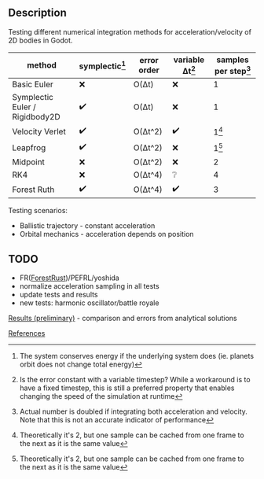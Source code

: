 ## Description
Testing different numerical integration methods for acceleration/velocity of 2D bodies in Godot.

| method                         | symplectic[^1] | error order | variable Δt[^3] | samples per step[^2] |
|--------------------------------|----------------|-------------|-----------------|----------------------|
| Basic Euler                    | ❌             | O(Δt)       | ❌             | 1                    |
| Symplectic Euler / Rigidbody2D | ✔️             | O(Δt)       | ❌             | 1                    |
| Velocity Verlet                | ✔️             | O(Δt^2)     | ✔️             | 1[^4]                |
| Leapfrog                       | ✔️             | O(Δt^2)     | ❌             | 1[^4]                |
| Midpoint                       | ❌             | O(Δt^2)     | ❌             | 2                    |
| RK4                            | ❌             | O(Δt^4)     | ❔             | 4                    |
| Forest Ruth                    | ✔️             | O(Δt^4)     | ✔️             | 3                    |


[^1]: The system conserves energy if the underlying system does (ie. planets orbit does not change total energy)

[^2]: Actual number is doubled if integrating both acceleration and velocity. Note that this is not an accurate indicator of performance

[^3]: Is the error constant with a variable timestep? While a workaround is to have a fixed timestep, this is still a preferred property that enables changing the speed of the simulation at runtime

[^4]: Theoretically it's 2, but one sample can be cached from one frame to the next as it is the same value

Testing scenarios:
- Ballistic trajectory - constant acceleration
- Orbital mechanics - acceleration depends on position

## TODO
- FR([ForestRust](https://en.wikipedia.org/wiki/Symplectic_integrator#A_fourth-order_example))/PEFRL/yoshida
- normalize acceleration sampling in all tests
- update tests and results
- new tests: harmonic oscillator/battle royale

[Results (preliminary)](results.md) - comparison and errors from analytical solutions

[References](references.md)